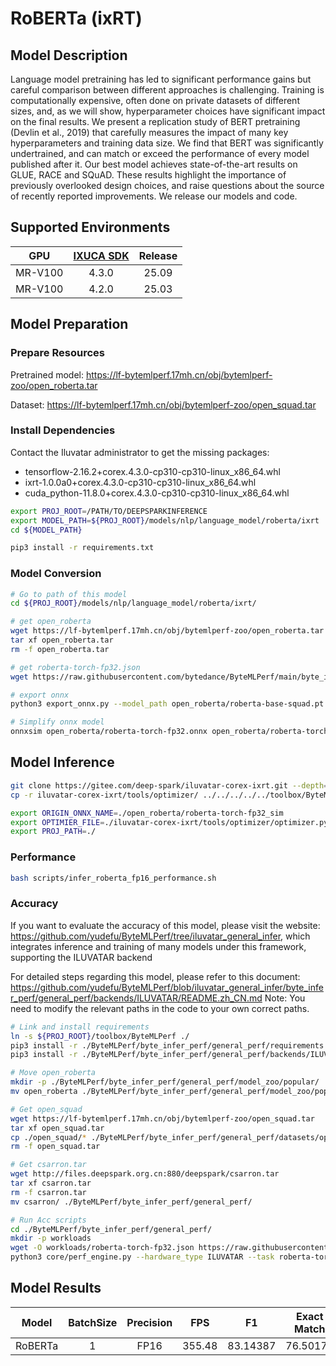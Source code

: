 # RoBERTa (ixRT)

## Model Description

Language model pretraining has led to significant performance gains but careful comparison between different approaches
is challenging. Training is computationally expensive, often done on private datasets of different sizes, and, as we
will show, hyperparameter choices have significant impact on the final results. We present a replication study of BERT
pretraining (Devlin et al., 2019) that carefully measures the impact of many key hyperparameters and training data size.
We find that BERT was significantly undertrained, and can match or exceed the performance of every model published after
it. Our best model achieves state-of-the-art results on GLUE, RACE and SQuAD. These results highlight the importance of
previously overlooked design choices, and raise questions about the source of recently reported improvements. We release
our models and code.

## Supported Environments

| GPU    | [IXUCA SDK](https://gitee.com/deep-spark/deepspark#%E5%A4%A9%E6%95%B0%E6%99%BA%E7%AE%97%E8%BD%AF%E4%BB%B6%E6%A0%88-ixuca) | Release |
| :----: | :----: | :----: |
| MR-V100 | 4.3.0 | 25.09 |
| MR-V100 | 4.2.0 | 25.03 |

## Model Preparation

### Prepare Resources

Pretrained model: <https://lf-bytemlperf.17mh.cn/obj/bytemlperf-zoo/open_roberta.tar>

Dataset: <https://lf-bytemlperf.17mh.cn/obj/bytemlperf-zoo/open_squad.tar>

### Install Dependencies

Contact the Iluvatar administrator to get the missing packages:
- tensorflow-2.16.2+corex.4.3.0-cp310-cp310-linux_x86_64.whl
- ixrt-1.0.0a0+corex.4.3.0-cp310-cp310-linux_x86_64.whl
- cuda_python-11.8.0+corex.4.3.0-cp310-cp310-linux_x86_64.whl

```bash
export PROJ_ROOT=/PATH/TO/DEEPSPARKINFERENCE
export MODEL_PATH=${PROJ_ROOT}/models/nlp/language_model/roberta/ixrt
cd ${MODEL_PATH}

pip3 install -r requirements.txt
```

### Model Conversion

```bash
# Go to path of this model
cd ${PROJ_ROOT}/models/nlp/language_model/roberta/ixrt/

# get open_roberta
wget https://lf-bytemlperf.17mh.cn/obj/bytemlperf-zoo/open_roberta.tar
tar xf open_roberta.tar
rm -f open_roberta.tar

# get roberta-torch-fp32.json
wget https://raw.githubusercontent.com/bytedance/ByteMLPerf/main/byte_infer_perf/general_perf/model_zoo/roberta-torch-fp32.json

# export onnx
python3 export_onnx.py --model_path open_roberta/roberta-base-squad.pt --output_path open_roberta/roberta-torch-fp32.onnx

# Simplify onnx model
onnxsim open_roberta/roberta-torch-fp32.onnx open_roberta/roberta-torch-fp32_sim.onnx
```

## Model Inference

```bash
git clone https://gitee.com/deep-spark/iluvatar-corex-ixrt.git --depth=1
cp -r iluvatar-corex-ixrt/tools/optimizer/ ../../../../../toolbox/ByteMLPerf/byte_infer_perf/general_perf/backends/ILUVATAR/

export ORIGIN_ONNX_NAME=./open_roberta/roberta-torch-fp32_sim
export OPTIMIER_FILE=./iluvatar-corex-ixrt/tools/optimizer/optimizer.py
export PROJ_PATH=./
```

### Performance

```bash
bash scripts/infer_roberta_fp16_performance.sh
```

### Accuracy

If you want to evaluate the accuracy of this model, please visit the website:
<https://github.com/yudefu/ByteMLPerf/tree/iluvatar_general_infer>, which integrates inference and training of many
models under this framework, supporting the ILUVATAR backend

For detailed steps regarding this model, please refer to this document:
<https://github.com/yudefu/ByteMLPerf/blob/iluvatar_general_infer/byte_infer_perf/general_perf/backends/ILUVATAR/README.zh_CN.md>
Note: You need to modify the relevant paths in the code to your own correct paths.

```bash
# Link and install requirements
ln -s ${PROJ_ROOT}/toolbox/ByteMLPerf ./
pip3 install -r ./ByteMLPerf/byte_infer_perf/general_perf/requirements.txt
pip3 install -r ./ByteMLPerf/byte_infer_perf/general_perf/backends/ILUVATAR/requirements.txt

# Move open_roberta
mkdir -p ./ByteMLPerf/byte_infer_perf/general_perf/model_zoo/popular/
mv open_roberta ./ByteMLPerf/byte_infer_perf/general_perf/model_zoo/popular/

# Get open_squad
wget https://lf-bytemlperf.17mh.cn/obj/bytemlperf-zoo/open_squad.tar
tar xf open_squad.tar
cp ./open_squad/* ./ByteMLPerf/byte_infer_perf/general_perf/datasets/open_squad
rm -f open_squad.tar

# Get csarron.tar
wget http://files.deepspark.org.cn:880/deepspark/csarron.tar
tar xf csarron.tar
rm -f csarron.tar
mv csarron/ ./ByteMLPerf/byte_infer_perf/general_perf/

# Run Acc scripts
cd ./ByteMLPerf/byte_infer_perf/general_perf/
mkdir -p workloads
wget -O workloads/roberta-torch-fp32.json https://raw.githubusercontent.com/bytedance/ByteMLPerf/refs/heads/main/byte_infer_perf/general_perf/workloads/roberta-torch-fp32.json
python3 core/perf_engine.py --hardware_type ILUVATAR --task roberta-torch-fp32
```

## Model Results

| Model   | BatchSize | Precision | FPS    | F1       | Exact Match |
| :----: | :----: | :----: | :----: | :----: | :----: |
| RoBERTa | 1         | FP16      | 355.48 | 83.14387 | 76.50175    |
